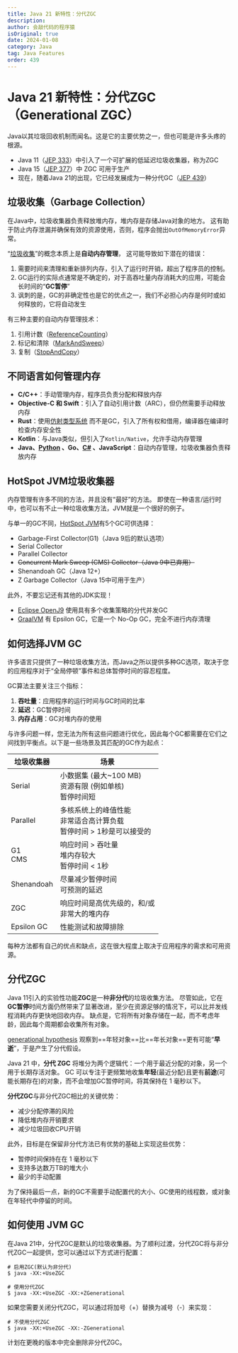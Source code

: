 ```yaml
---
title: Java 21 新特性：分代ZGC
description:
author: 会敲代码的程序猿
isOriginal: true
date: 2024-01-08
category: Java
tag: Java Features
order: 439
---
```


# Java 21 新特性：分代ZGC（Generational ZGC）

Java以其垃圾回收机制而闻名。这是它的主要优势之一，但也可能是许多头疼的根源。

* Java 11（[JEP 333](https://openjdk.org/jeps/333)）中引入了一个可扩展的低延迟垃圾收集器，称为ZGC
* Java 15（[JEP 377](https://openjdk.org/jeps/377)）中 ZGC 可用于生产
* 现在，随着Java 21的出现，它已经发展成为一种分代GC（[JEP 439](https://openjdk.org/jeps/439)）

## 垃圾收集（Garbage Collection）

在Java中，垃圾收集器负责释放堆内存，堆内存是存储Java对象的地方。
这有助于防止内存泄漏并确保有效的资源使用，否则，程序会抛出`OutOfMemoryError`异常。

“[垃圾收集](https://wiki.c2.com/?GarbageCollection)”的概念本质上是**自动内存管理**， 这可能导致如下潜在的错误：

1. 需要时间来清理和重新排列内存，引入了运行时开销，超出了程序员的控制。
2. GC运行的实际点通常是不确定的，对于高吞吐量内存消耗大的应用，可能会长时间的“**GC暂停**”
3. 讽刺的是，GC的非确定性也是它的优点之一，我们不必担心内存是何时或如何释放的，它将自动发生

有三种主要的自动内存管理技术：

1. 引用计数（[ReferenceCounting](https://wiki.c2.com/?ReferenceCounting)）
2. 标记和清除（[MarkAndSweep](https://wiki.c2.com/?MarkAndSweep)）
3. 复制（[StopAndCopy](https://wiki.c2.com/?StopAndCopy)）

## 不同语言如何管理内存

* **C/C++**：手动管理内存，程序员负责分配和释放内存
* **Objective-C 和 Swift**：引入了自动引用计数（ARC），但仍然需要手动释放内存
* **Rust**：使用[仿射类型系统](https://en.wikipedia.org/wiki/Substructural_type_system#Affine_type_systems)
  而不是GC，引入了所有权和借用，编译器在编译时检查内存安全性
* **Kotlin**：与Java类似，但引入了`Kotlin/Native`，允许手动内存管理
* **Java、[Python](https://devguide.python.org/internals/garbage-collector/)
  、Go、[C#](https://learn.microsoft.com/en-us/dotnet/standard/garbage-collection/fundamentals)
  、JavaScript**：自动内存管理，垃圾收集器负责释放内存

## HotSpot JVM垃圾收集器

内存管理有许多不同的方法，并且没有“最好”的方法。
即使在一种语言/运行时中，也可以有不止一种垃圾收集方法，JVM就是一个很好的例子。

与单一的GC不同，[HotSpot JVM](https://docs.oracle.com/en/java/javase/11/gctuning/available-collectors.html)有5个GC可供选择：

* Garbage-First Collector(G1)（Java 9后的默认选项）
* Serial Collector
* Parallel Collector
* ~~Concurrent Mark Sweep (CMS) Collector（Java 9中已弃用）~~
* Shenandoah GC（Java 12+）
* Z Garbage Collector（Java 15中可用于生产）

此外，不要忘记还有其他的JDK实现！

* [Eclipse OpenJ9](https://eclipse.dev/openj9/) 使用具有多个收集策略的分代并发GC
* [GraalVM](https://www.graalvm.org/latest/reference-manual/native-image/optimizations-and-performance/MemoryManagement/)
  有 Epsilon GC，它是一个 No-Op GC，完全不进行内存清理

## 如何选择JVM GC

许多语言只提供了一种垃圾收集方法，而Java之所以提供多种GC选项，取决于您的应用程序对于“全局停顿”事件和总体暂停时间的容忍程度。

GC算法主要关注三个指标：

1. **吞吐量**：应用程序的运行时间与GC时间的比率
2. **延迟**：GC暂停时间
3. **内存占用**：GC对堆内存的使用

与许多问题一样，您无法为所有这些问题进行优化，因此每个GC都需要在它们之间找到平衡点。以下是一些场景及其匹配的GC作为起点：

| 垃圾收集器       | 场景                                             |
|-------------|------------------------------------------------|
| Serial      | 小数据集 (最大~100 MB)<br />资源有限 (例如单核)<br />暂停时间短   |
| Parallel    | 多核系统上的峰值性能<br />非常适合高计算负载<br />暂停时间 > 1秒是可以接受的 |
| G1<br />CMS | 响应时间 > 吞吐量<br />堆内存较大<br />暂停时间 < 1秒           |
| Shenandoah  | 尽量减少暂停时间<br />可预测的延迟                           |
| ZGC         | 响应时间是高优先级的，和/或<br />非常大的堆内存                    |
| Epsilon GC  | 性能测试和故障排除                                      |

每种方法都有自己的优点和缺点，这在很大程度上取决于应用程序的需求和可用资源。

## 分代ZGC

Java 11引入的实验性功能**ZGC**是一种**非分代**的垃圾收集方法。
尽管如此，它在**GC暂停**时间方面仍然带来了显著改进，至少在资源足够的情况下，可以比并发线程消耗内存更快地回收内存。
缺点是，它将所有对象存储在一起，而不考虑年龄，因此每个周期都会收集所有对象。

[generational hypothesis](https://www.memorymanagement.org/glossary/g.html#generational.hypothesis)
观察到==年轻对象==比==年长对象==更有可能“**早逝**”，于是产生了分代假设。

Java 21 中，**分代 ZGC** 将堆分为两个逻辑代：一个用于最近分配的对象，另一个用于长期存活对象。
GC 可以专注于更频繁地收集**年轻**(最近分配)且更有**前途**(可能长期存在)的对象，而不会增加GC暂停时间，将其保持在 1 毫秒以下。

**分代ZGC**与非分代ZGC相比的关键优势：

* 减少分配停滞的风险
* 降低堆内存开销要求
* 减少垃圾回收CPU开销

此外，目标是在保留非分代方法已有优势的基础上实现这些优势：

* 暂停时间保持在在 1 毫秒以下
* 支持多达数万TB的堆大小
* 最少的手动配置

为了保持最后一点，新的GC不需要手动配置代的大小、GC使用的线程数，或对象在年轻代中停留的时间。

## 如何使用 JVM GC

在Java 21中，分代ZGC是默认的垃圾收集器。为了顺利过渡，分代ZGC将与非分代ZGC一起提供，您可以通过以下方式进行配置：

```shell
# 启用ZGC(默认为非分代)
$ java -XX:+UseZGC

# 使用分代ZGC
$ java -XX:+UseZGC -XX:+ZGenerational
```

如果您需要关闭分代ZGC，可以通过将加号（+）替换为减号（-）来实现：

```shell
# 不使用分代ZGC
$ java -XX:+UseZGC -XX:-ZGenerational
```

计划在更晚的版本中完全删除非分代ZGC。
